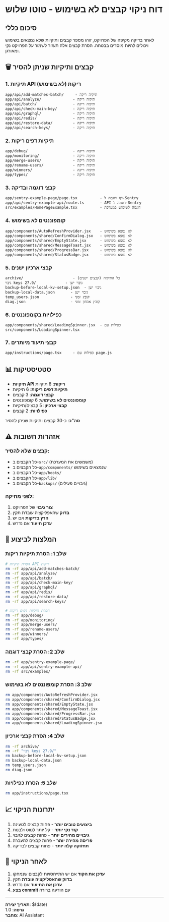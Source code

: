 # דוח ניקוי קבצים לא בשימוש - טוטו שלוש

## סיכום כללי

לאחר בדיקה מקיפה של הפרויקט, זוהו מספר קבצים ותיקיות שלא נמצאים בשימוש ויכולים להיות מוסרים בבטחה. הסרת קבצים אלה תעזור לשמור על הפרויקט נקי ומאורגן.

## 🗑️ קבצים ותיקיות שניתן להסיר

### 1. תיקיות API ריקות (לא בשימוש)
```
app/api/add-matches-batch/     - תיקיה ריקה
app/api/analyze/              - תיקיה ריקה  
app/api/batch/                - תיקיה ריקה
app/api/check-main-key/       - תיקיה ריקה
app/api/graphql/              - תיקיה ריקה
app/api/redis/                - תיקיה ריקה
app/api/restore-data/         - תיקיה ריקה
app/api/search-keys/          - תיקיה ריקה
```

### 2. תיקיות דפים ריקות
```
app/debug/                    - תיקיה ריקה
app/monitoring/               - תיקיה ריקה
app/merge-users/              - תיקיה ריקה
app/rename-users/             - תיקיה ריקה
app/winners/                  - תיקיה ריקה
app/types/                    - תיקיה ריקה
```

### 3. קבצי דוגמה ובדיקה
```
app/sentry-example-page/page.tsx          - דף דוגמה ל-Sentry
app/api/sentry-example-api/route.ts       - API דוגמה ל-Sentry
src/examples/HomePageExample.tsx          - דוגמה לשימוש במערכת
```

### 4. קומפוננטים לא בשימוש
```
app/components/AutoRefreshProvider.jsx    - לא נמצא בשימוש
app/components/shared/ConfirmDialog.jsx   - לא נמצא בשימוש
app/components/shared/EmptyState.jsx      - לא נמצא בשימוש
app/components/shared/MessageToast.jsx    - לא נמצא בשימוש
app/components/shared/ProgressBar.jsx     - לא נמצא בשימוש
app/components/shared/StatusBadge.jsx     - לא נמצא בשימוש
```

### 5. קבצי ארכיון ישנים
```
archive/                      - כל התיקיה (קבצים ישנים)
גיבוי keys 27.9/             - גיבוי ישן
backup-before-local-kv-setup.json  - גיבוי ישן
backup-local-data.json       - גיבוי ישן
temp_users.json              - קובץ זמני
diag.json                    - קובץ אבחון זמני
```

### 6. כפילויות בקומפוננטים
```
app/components/shared/LoadingSpinner.jsx  - כפילות עם src/components/LoadingSpinner.tsx
```

### 7. קבצי תיעוד מיותרים
```
app/instructions/page.tsx     - כפילות עם page.js
```

## 📊 סטטיסטיקות

- **תיקיות API ריקות**: 8 תיקיות
- **תיקיות דפים ריקות**: 6 תיקיות  
- **קבצי דוגמה**: 3 קבצים
- **קומפוננטים לא בשימוש**: 6 קומפוננטים
- **קבצי ארכיון**: 5 קבצים/תיקיות
- **כפילויות**: 2 קבצים

**סה"כ**: כ-30 קבצים ותיקיות שניתן להסיר

## ⚠️ אזהרות חשובות

### קבצים שלא להסיר:
- כל הקבצים ב-`src/` (משמשים את המערכת)
- כל הקבצים ב-`app/components/` שנמצאים בשימוש
- כל הקבצים ב-`app/hooks/`
- כל הקבצים ב-`app/lib/`
- כל הקבצים ב-`backups/` (גיבויים פעילים)

### לפני מחיקה:
1. **צור גיבוי** של הפרויקט
2. **בדוק** שהאפליקציה עובדת תקין
3. **הרץ בדיקות** אם יש
4. **עדכן תיעוד** אם נדרש

## 🚀 המלצות לביצוע

### שלב 1: הסרת תיקיות ריקות
```bash
# הסרת תיקיות API ריקות
rm -rf app/api/add-matches-batch/
rm -rf app/api/analyze/
rm -rf app/api/batch/
rm -rf app/api/check-main-key/
rm -rf app/api/graphql/
rm -rf app/api/redis/
rm -rf app/api/restore-data/
rm -rf app/api/search-keys/

# הסרת תיקיות דפים ריקות
rm -rf app/debug/
rm -rf app/monitoring/
rm -rf app/merge-users/
rm -rf app/rename-users/
rm -rf app/winners/
rm -rf app/types/
```

### שלב 2: הסרת קבצי דוגמה
```bash
rm -rf app/sentry-example-page/
rm -rf app/api/sentry-example-api/
rm -rf src/examples/
```

### שלב 3: הסרת קומפוננטים לא בשימוש
```bash
rm app/components/AutoRefreshProvider.jsx
rm app/components/shared/ConfirmDialog.jsx
rm app/components/shared/EmptyState.jsx
rm app/components/shared/MessageToast.jsx
rm app/components/shared/ProgressBar.jsx
rm app/components/shared/StatusBadge.jsx
rm app/components/shared/LoadingSpinner.jsx
```

### שלב 4: הסרת קבצי ארכיון
```bash
rm -rf archive/
rm -rf "גיבוי keys 27.9/"
rm backup-before-local-kv-setup.json
rm backup-local-data.json
rm temp_users.json
rm diag.json
```

### שלב 5: הסרת כפילויות
```bash
rm app/instructions/page.tsx
```

## 📈 יתרונות הניקוי

1. **ביצועים טובים יותר** - פחות קבצים לטעינה
2. **קוד נקי יותר** - קל יותר לנווט ולבנות
3. **גיבויים מהירים יותר** - פחות קבצים לגיבוי
4. **פריסה מהירה יותר** - פחות קבצים להעברה
5. **תחזוקה קלה יותר** - פחות קבצים לבדיקה

## 🔄 לאחר הניקוי

1. **עדכן את הקוד** אם יש התייחסויות לקבצים שנמחקו
2. **בדוק שהאפליקציה עובדת** תקין
3. **עדכן את התיעוד** אם נדרש
4. **בצע commit** עם הודעה ברורה

---

**תאריך יצירה**: $(date)  
**גרסה**: 1.0  
**מחבר**: AI Assistant